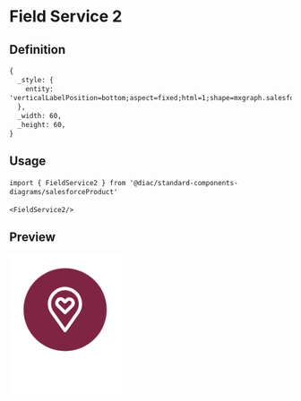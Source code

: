 # Field Service 2

## Definition

```
{
  _style: { 
    entity: 'verticalLabelPosition=bottom;aspect=fixed;html=1;shape=mxgraph.salesforce.field_service2;',
  },
  _width: 60,
  _height: 60,
}
```

## Usage

```
import { FieldService2 } from '@diac/standard-components-diagrams/salesforceProduct'

<FieldService2/>
```

## Preview

<img src="./field-service-2.png" width="200"/>
